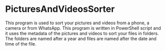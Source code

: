 # PicturesAndVideosSorter
This program is used to sort your pictures and videos from a phone, a camera or from WhatsApp. This program is written in PowerShell script and it uses the metadata of the pictures and videos to sort your files in folders. The folders are named after a year and files are named after the date and time of the file.
